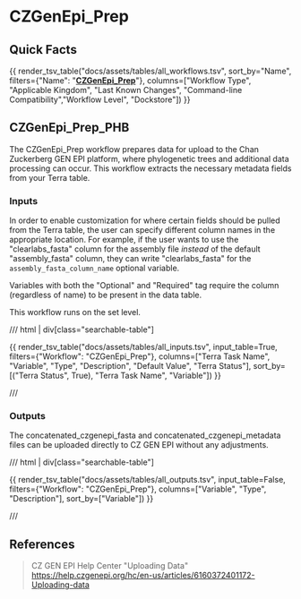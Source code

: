 # CZGenEpi_Prep

## Quick Facts

{{ render_tsv_table("docs/assets/tables/all_workflows.tsv", sort_by="Name", filters={"Name": "[**CZGenEpi_Prep**](../workflows/phylogenetic_construction/czgenepi_prep.md)"}, columns=["Workflow Type", "Applicable Kingdom", "Last Known Changes", "Command-line Compatibility","Workflow Level", "Dockstore"]) }}

## CZGenEpi_Prep_PHB

The CZGenEpi_Prep workflow prepares data for upload to the Chan Zuckerberg GEN EPI platform, where phylogenetic trees and additional data processing can occur. This workflow extracts the necessary metadata fields from your Terra table.

### Inputs

In order to enable customization for where certain fields should be pulled from the Terra table, the user can specify different column names in the appropriate location. For example, if the user wants to use the "clearlabs_fasta" column for the assembly file _instead_ of the default "assembly_fasta" column, they can write "clearlabs_fasta" for the `assembly_fasta_column_name` optional variable.

Variables with both the "Optional" and "Required" tag require the column (regardless of name) to be present in the data table.

This workflow runs on the set level.

/// html | div[class="searchable-table"]

{{ render_tsv_table("docs/assets/tables/all_inputs.tsv", input_table=True, filters={"Workflow": "CZGenEpi_Prep"}, columns=["Terra Task Name", "Variable", "Type", "Description", "Default Value", "Terra Status"], sort_by=[("Terra Status", True), "Terra Task Name", "Variable"]) }}

///

### Outputs

The concatenated_czgenepi_fasta and concatenated_czgenepi_metadata files can be uploaded directly to CZ GEN EPI without any adjustments.

/// html | div[class="searchable-table"]

{{ render_tsv_table("docs/assets/tables/all_outputs.tsv", input_table=False, filters={"Workflow": "CZGenEpi_Prep"}, columns=["Variable", "Type", "Description"], sort_by=["Variable"]) }}

///

## References

> CZ GEN EPI Help Center "Uploading Data" <https://help.czgenepi.org/hc/en-us/articles/6160372401172-Uploading-data>
